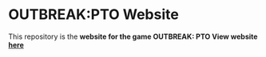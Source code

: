 # OUTBREAK:PTO Website

This repository is the <b>website<b> for the game OUTBREAK: PTO
View website [here](https://viv-hegde.github.io/OutbreakPTO-Website/index.html)
